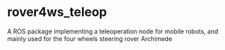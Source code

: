 # rover4ws_teleop
A ROS package implementing a teleoperation node for mobile robots, and mainly used for the four wheels steering rover Archimede
